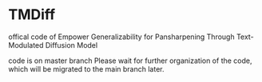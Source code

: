 # TMDiff
offical code of Empower Generalizability for Pansharpening Through Text-Modulated Diffusion Model


code is on master branch
Please wait for further organization of the code, which will be migrated to the main branch later.

